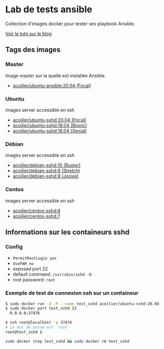 # Lab de tests ansible

Collection d'images docker pour tester ses playbook Ansible.

[Voir le tuto sur le blog](https://www.sysadminascode.com/ansible-labs-et-tests/)

## Tags des images

### Master
Image master sur la quelle est installée Ansible.
- [acoilier/ubuntu-ansible:20.04 (Focal)](https://hub.docker.com/r/acoilier/ubuntu-ansible)

### Ubuntu
images server accessible en ssh
- [acoilier/ubuntu-sshd:20.04 (Focal)](https://hub.docker.com/r/acoilier/ubuntu-sshd)
- [acoilier/ubuntu-sshd:18.04 (Bionic)](https://hub.docker.com/r/acoilier/ubuntu-sshd)
- [acoilier/ubuntu-sshd:16.04 (Xenial)](https://hub.docker.com/r/acoilier/ubuntu-sshd)

### Débian
images server accessible en ssh
- [acoilier/debian-sshd:10 (Buster)](https://hub.docker.com/r/acoilier/debian-sshd)
- [acoilier/debian-sshd:9 (Stretch)](https://hub.docker.com/r/acoilier/debian-sshd)
- [acoilier/debian-sshd:8 (Jessie)](https://hub.docker.com/r/acoilier/debian-sshd)

### Centos
images server accessible en ssh
- [acoilier/centos-sshd:8](https://hub.docker.com/r/acoilier/centos-sshd)
- [acoilier/centos-sshd:7](https://hub.docker.com/r/acoilier/centos-sshd)

## Informations sur les containeurs sshd
### Config

  - `PermitRootLogin yes`
  - `UsePAM no`
  - exposed port 22
  - default command: `/usr/sbin/sshd -D`
  - root password: `root`

### Exemple de test de connexion ssh sur un containeur

```bash
$ sudo docker run -d -P --name test_sshd acoilier/ubuntu-sshd:20.04
$ sudo docker port test_sshd 22
  0.0.0.0:37876

$ ssh root@localhost -p 37876
# Le mot de passe est `root`
root@test_sshd $

sudo docker stop test_sshd && sudo docker rm test_sshd
```


